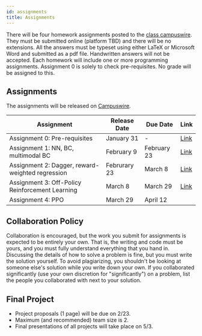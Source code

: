 ```yaml
---
id: assignments
title: Assignments
---
```


There will be four homework assignments posted to the [class campuswire](https://campuswire.com/c/G7204E992/feed). They must be submitted online (platform TBD) and there will be no extensions. All the answers must be typeset using either LaTeX or Microsoft Word and submitted as a pdf file. Handwritten answers will not be accepted. Each homework will include one or more programming assignments. Assignment 0 is solely to check pre-requisites. No grade will be assigned to this.

## Assignments

The assignments will be released on [Campuswire](https://campuswire.com/c/GEAA805EF/feed/).

| Assignment | Release Date | Due Date | Link |
| --- | --- | --- | --- |
| Assignment 0: Pre-requisites | January 31 | - | [Link](https://drive.google.com/drive/folders/1WkoicTCo4QiHH_Io_0JQ7XzDSMnBijNq?usp=sharing) |
| Assignment 1: NN, BC, multimodal BC | February 9 | February 23 | [Link](https://docs.google.com/document/d/1Srunf6SmYFW_znR1DBV0yVKnZkeDDAzEdgY0C6lF6II/edit?usp=sharing)|
| Assignment 2: Dagger, reward-weighted regression | Februrary 23 | March 8 | [Link](https://docs.google.com/document/d/1uxVb8NN2WIIFTMh8PQtpEgF0d76Ljk4rj-PtT6NN03w/edit?usp=sharing)|
| Assignment 3: Off-Policy Reinforcement Learning | March 8 | March 29 | [Link](https://docs.google.com/document/d/1Kll1cyCvE3pQ5pEhxswNYb9TuJUmt0DOK7jnhpAx5VY/edit?usp=sharing)|
| Assignment 4: PPO | March 29 | April 12 | |


<!-- ## Assignment Environment and Installation Instructions
Assignment 0 is posted [here](https://campuswire.com/c/G7204E992/feed/2) which will use Google colab for the coding portion. Future assigment environments will be released soon. -->

## Collaboration Policy
Collaboration is encouraged, but the work you submit for assignments is expected to be entirely your own. That is, the writing and code must be yours, and you must fully understand everything that you hand in. Discussing the details of how to solve a problem is fine, but you must write the solution yourself. To avoid plagiarizing, you shouldn't be looking at someone else's solution while you write down your own. If you collaborated significantly (use your own discretion for "significantly") on a problem, list the people you collaborated with next to your solution.

## Final Project
* Project proposals (1 page) will be due on 2/23.
* Maximum (and recommended) team size is 2.
* Final presentations of all projects will take place on 5/3.
